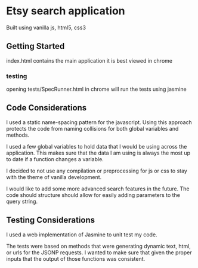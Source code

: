 # Etsy search application

Built using vanilla js, html5, css3

## Getting Started

index.html contains the main application it is best viewed in chrome

### testing

opening tests/SpecRunner.html in chrome will run the tests using jasmine


## Code Considerations
I used a static name-spacing pattern for the javascript. Using this approach protects the code from naming collisions for both global variables and methods.

I used a few global variables to hold data that I would be using across the application. This makes sure that the data I am using is always the most up to date if a function changes a variable.

I decided to not use any compilation or preprocessing for js or css to stay with the theme of vanilla development.

I would like to add some more advanced search features in the future. The code should structure should allow for easily adding parameters to the query string.

## Testing Considerations
I used a web implementation of Jasmine to unit test my code.

The tests were based on methods that were generating dynamic text, html, or urls for the JSONP requests. I wanted to make sure that given the proper inputs that the output of those functions was consistent.
